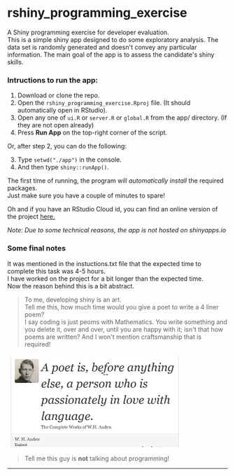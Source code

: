 # rshiny_programming_exercise  

A Shiny programming exercise for developer evaluation.  
This is a simple shiny app designed to do some exploratory analysis. The data set is randomly generated and doesn't convey any particular information. The main goal of the app is to assess the candidate's shiny skills.

### Intructions to run the app:

1. Download or clone the repo.  
2. Open the `rshiny_programming_exercise.Rproj` file. (It should automatically open in RStudio).  
3. Open any one of `ui.R` or `server.R` or `global.R` from the app/ directory. (If they are not open already)  
4. Press **Run App** on the top-right corner of the script.  

Or, after step 2, you can do the following:

3. Type `setwd("./app")` in the console.  
4. And then type `shiny::runApp()`.  

The first time of running, the program will *automatically install* the required packages.  
Just make sure you have a couple of minutes to spare!  

Oh and if you have an RStudio Cloud id, you can find an online version of the project [here.](https://rstudio.cloud/project/1163822)  

*Note: Due to some technical reasons, the app is not hosted on shinyapps.io*

### Some final notes  

It was mentioned in the instuctions.txt file that the expected time to complete this task was 4-5 hours.  
I have worked on the project for a bit longer than the expected time.  
Now the reason behind this is a bit abstract.  

> To me, developing shiny is an art.  
> Tell me this, how much time would you give a poet to write a 4 liner poem?  
> I say coding is just peoms with Mathematics. You write something and you delete it, over and over, until you are happy with it; isn't that how poems are written? And I won't mention craftsmanship that is required!
> 

<img src="poet.jpg" width="400">  

> Tell me this guy is **not** talking about programming!

---
